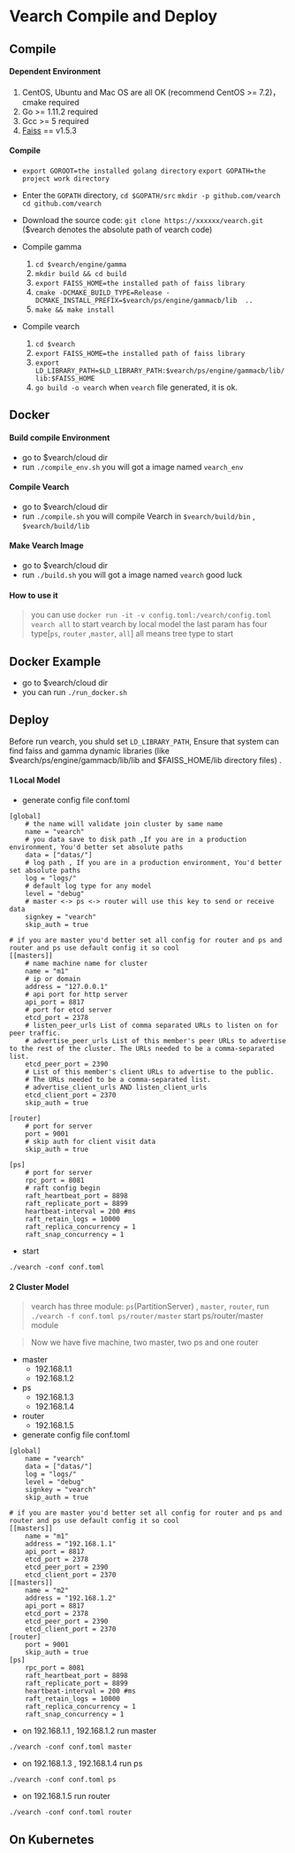 # Vearch Compile and Deploy

## Compile

#### Dependent Environment 

   1. CentOS, Ubuntu and Mac OS are all OK (recommend CentOS >= 7.2)，cmake required
   2. Go >= 1.11.2 required
   3. Gcc >= 5 required
   4. [Faiss](https://github.com/facebookresearch/faiss) == v1.5.3

#### Compile 
   * `export GOROOT=the installed golang directory` `export GOPATH=the project work directory`
   * Enter the `GOPATH` directory, `cd $GOPATH/src` `mkdir -p github.com/vearch` `cd github.com/vearch`
   * Download the source code: `git clone https://xxxxxx/vearch.git` ($vearch denotes the absolute path of vearch code)
   * Compile gamma
       1. `cd $vearch/engine/gamma`
       2. `mkdir build && cd build`
       3. `export FAISS_HOME=the installed path of faiss library`
       4. `cmake -DCMAKE_BUILD_TYPE=Release -DCMAKE_INSTALL_PREFIX=$vearch/ps/engine/gammacb/lib  ..`
       5. `make && make install`
      
   * Compile vearch
      1. `cd $vearch`
      2. `export FAISS_HOME=the installed path of faiss library`
      3. `export LD_LIBRARY_PATH=$LD_LIBRARY_PATH:$vearch/ps/engine/gammacb/lib/lib:$FAISS_HOME`
      4. `go build -o vearch`
      when `vearch` file generated, it is ok.
      
      
## Docker

#### Build compile Environment 
* go to $vearch/cloud dir
* run `./compile_env.sh` you will got a image named `vearch_env`
#### Compile Vearch
* go to $vearch/cloud dir
* run `./compile.sh` you will compile Vearch in `$vearch/build/bin` , `$vearch/build/lib`
#### Make Vearch Image
* go to $vearch/cloud dir
* run `./build.sh` you will got a image named `vearch` good luck
#### How to use it 
> you can use `docker run -it -v config.toml:/vearch/config.toml vearch all` to start vearch by local model the last param has four type[`ps`, `router` ,`master`, `all`] all means tree type to start
       

## Docker Example
* go to $vearch/cloud dir
* you can run `./run_docker.sh`        
       
## Deploy
   Before run vearch, you shuld set `LD_LIBRARY_PATH`, Ensure that system can find faiss and gamma dynamic libraries (like $vearch/ps/engine/gammacb/lib/lib and $FAISS_HOME/lib directory files) .
   #### 1 Local Model
   * generate config file conf.toml
      
```
[global]
    # the name will validate join cluster by same name
    name = "vearch"
    # you data save to disk path ,If you are in a production environment, You'd better set absolute paths
    data = ["datas/"]
    # log path , If you are in a production environment, You'd better set absolute paths
    log = "logs/"
    # default log type for any model
    level = "debug"
    # master <-> ps <-> router will use this key to send or receive data
    signkey = "vearch"
    skip_auth = true

# if you are master you'd better set all config for router and ps and router and ps use default config it so cool
[[masters]]
    # name machine name for cluster
    name = "m1"
    # ip or domain
    address = "127.0.0.1"
    # api port for http server
    api_port = 8817
    # port for etcd server
    etcd_port = 2378
    # listen_peer_urls List of comma separated URLs to listen on for peer traffic.
    # advertise_peer_urls List of this member's peer URLs to advertise to the rest of the cluster. The URLs needed to be a comma-separated list.
    etcd_peer_port = 2390
    # List of this member's client URLs to advertise to the public.
    # The URLs needed to be a comma-separated list.
    # advertise_client_urls AND listen_client_urls
    etcd_client_port = 2370
    skip_auth = true

[router]
    # port for server
    port = 9001
    # skip auth for client visit data
    skip_auth = true

[ps]
    # port for server
    rpc_port = 8081
    # raft config begin
    raft_heartbeat_port = 8898
    raft_replicate_port = 8899
    heartbeat-interval = 200 #ms
    raft_retain_logs = 10000
    raft_replica_concurrency = 1
    raft_snap_concurrency = 1 
```
   * start

````
./vearch -conf conf.toml
````
   
   #### 2 Cluster Model
   > vearch has three module: `ps`(PartitionServer) , `master`, `router`, run `./vearch -f conf.toml ps/router/master` start ps/router/master module

   > Now we have five machine, two master, two ps and one router

* master
    * 192.168.1.1
    * 192.168.1.2
* ps
    * 192.168.1.3
    * 192.168.1.4
* router
    * 192.168.1.5
* generate config file conf.toml

````
[global]
    name = "vearch"
    data = ["datas/"]
    log = "logs/"
    level = "debug"
    signkey = "vearch"
    skip_auth = true

# if you are master you'd better set all config for router and ps and router and ps use default config it so cool
[[masters]]
    name = "m1"
    address = "192.168.1.1"
    api_port = 8817
    etcd_port = 2378
    etcd_peer_port = 2390
    etcd_client_port = 2370
[[masters]]
    name = "m2"
    address = "192.168.1.2"
    api_port = 8817
    etcd_port = 2378
    etcd_peer_port = 2390
    etcd_client_port = 2370
[router]
    port = 9001
    skip_auth = true
[ps]
    rpc_port = 8081
    raft_heartbeat_port = 8898
    raft_replicate_port = 8899
    heartbeat-interval = 200 #ms
    raft_retain_logs = 10000
    raft_replica_concurrency = 1
    raft_snap_concurrency = 1
````
* on 192.168.1.1 , 192.168.1.2  run master

````
./vearch -conf conf.toml master
````

* on 192.168.1.3 , 192.168.1.4 run ps

````
./vearch -conf conf.toml ps
````

* on 192.168.1.5 run router

````
./vearch -conf conf.toml router
````

## On Kubernetes
